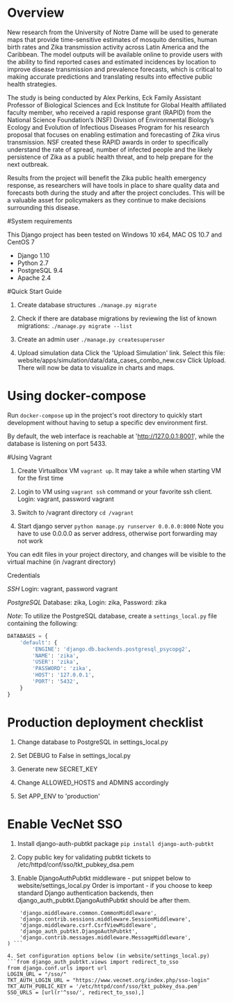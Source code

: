# Overview

New research from the University of Notre Dame will be used to generate maps that provide time-sensitive estimates of 
mosquito densities, human birth rates and Zika transmission activity across Latin America and the Caribbean. 
The model outputs will be available online to provide users with the ability to find reported cases and estimated 
incidences by location to improve disease transmission and prevalence forecasts, which is critical to making 
accurate predictions and translating results into effective public health strategies.

The study is being conducted by Alex Perkins, Eck Family Assistant Professor of Biological Sciences 
and Eck Institute for Global Health affiliated faculty member, who received a rapid response grant (RAPID) 
from the National Science Foundation’s (NSF) Division of Environmental Biology’s Ecology and Evolution of 
Infectious Diseases Program for his research proposal that focuses on enabling estimation and 
forecasting of Zika virus transmission. NSF created these RAPID awards in order to specifically understand 
the rate of spread, number of infected people and the likely persistence of Zika as a public health threat, 
and to help prepare for the next outbreak.

Results from the project will benefit the Zika public health emergency response, as researchers will have 
tools in place to share quality data and forecasts both during the study and after the project concludes. 
This will be a valuable asset for policymakers as they continue to make decisions surrounding this disease.

#System requirements

This Django project has been tested on Windows 10 x64, MAC OS 10.7 and CentOS 7

* Django 1.10
* Python 2.7
* PostgreSQL 9.4
* Apache 2.4

#Quick Start Guide
1. Create database structures
    `./manage.py migrate`

2. Check if there are database migrations by reviewing the list of known migrations:
    `./manage.py migrate --list`

3. Create an admin user
   `./manage.py createsuperuser`

4. Upload simulation data
   Click the 'Upload Simulation' link.
   Select this file: website/apps/simulation/data/data_cases_combo_new.csv
   Click Upload. There will now be data to visualize in charts and maps.

# Using docker-compose
Run `docker-compose` up in the project's root
directory to quickly start development without having to setup a 
specific dev environment first.

By default, the web interface is reachable at 'http://127.0.0.1:8001',
while the database is listening on port 5433.


#Using Vagrant

1. Create Virtualbox VM `vagrant up`. It may take a while when starting VM for the first time

2. Login to VM using `vagrant ssh` command or your favorite ssh client. Login: vagrant, password vagrant

3. Switch to /vagrant directory `cd /vagrant`

4. Start django server `python manage.py runserver 0.0.0.0:8000`
Note you have to use 0.0.0.0 as server address, otherwise port forwarding may not work

You can edit files in your project directory, and changes will be visible to the virtual machine
(in /vagrant directory)

Credentials

*SSH* Login: vagrant, password vagrant

*PostgreSQL* Database: zika, Login: zika, Password: zika

*Note*: To utilize the PostgreSQL database, create a `settings_local.py` file containing the following:
```python
DATABASES = {
    'default': {
        'ENGINE': 'django.db.backends.postgresql_psycopg2',
        'NAME': 'zika',
        'USER': 'zika',
        'PASSWORD': 'zika',
        'HOST': '127.0.0.1',
        'PORT': '5432',
    }
}
```

# Production deployment checklist

1. Change database to PostgreSQL in settings_local.py

2. Set DEBUG to False in settings_local.py

3. Generate new SECRET_KEY
 
4. Change ALLOWED_HOSTS and ADMINS accordingly

5. Set APP_ENV to 'production'

# Enable VecNet SSO

1. Install django-auth-pubtkt package
`pip install django-auth-pubtkt`

2. Copy public key for validating pubtkt tickets to /etc/httpd/conf/sso/tkt_pubkey_dsa.pem

3. Enable DjangoAuthPubtkt middleware - put snippet below to website/settings_local.py
Order is important - if you choose to keep standard Django authentication 
backends, then django_auth_pubtkt.DjangoAuthPubtkt should be after them.
```MIDDLEWARE_CLASSES = (
    'django.middleware.common.CommonMiddleware',
    'django.contrib.sessions.middleware.SessionMiddleware',
    'django.middleware.csrf.CsrfViewMiddleware',
    'django_auth_pubtkt.DjangoAuthPubtkt',
    'django.contrib.messages.middleware.MessageMiddleware',
) ```

4. Set configuration options below (in website/settings_local.py)
```from django_auth_pubtkt.views import redirect_to_sso
from django.conf.urls import url
LOGIN_URL = "/sso/"
TKT_AUTH_LOGIN_URL = "https://www.vecnet.org/index.php/sso-login"
TKT_AUTH_PUBLIC_KEY = '/etc/httpd/conf/sso/tkt_pubkey_dsa.pem'
SSO_URLS = [url(r'^sso/', redirect_to_sso),]
```


